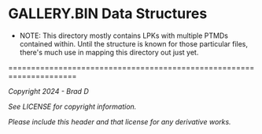 # GALLERY.BIN Data Structures

* NOTE: This directory mostly contains LPKs with multiple PTMDs contained within. Until the structure is known for those particular files, there's much use in mapping this directory out just yet.

=====================================================================

*Copyright 2024 - Brad D*

*See LICENSE for copyright information.*

*Please include this header and that license for any derivative works.*